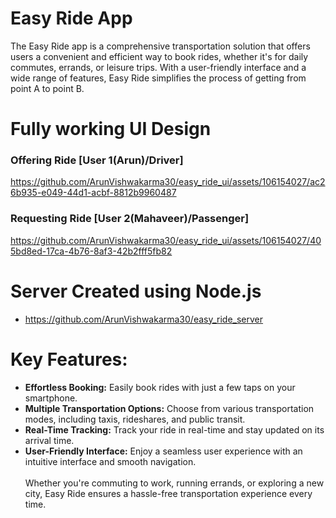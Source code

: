 # Easy Ride App
The Easy Ride app is a comprehensive transportation solution that offers users a convenient and efficient way to book rides, whether it's for daily commutes, errands, or leisure trips. With a user-friendly interface and a wide range of features, Easy Ride simplifies the process of getting from point A to point B.

# Fully working UI Design
### Offering Ride [User 1(Arun)/Driver]
https://github.com/ArunVishwakarma30/easy_ride_ui/assets/106154027/ac26b935-e049-44d1-acbf-8812b9960487
### Requesting Ride [User 2(Mahaveer)/Passenger]
https://github.com/ArunVishwakarma30/easy_ride_ui/assets/106154027/405bd8ed-17ca-4b76-8af3-42b2fff5fb82

# Server Created using Node.js 
- https://github.com/ArunVishwakarma30/easy_ride_server

# Key Features:

- **Effortless Booking:** Easily book rides with just a few taps on your smartphone.<br>
- **Multiple Transportation Options:** Choose from various transportation modes, including taxis, rideshares, and public transit.<br>
- **Real-Time Tracking:** Track your ride in real-time and stay updated on its arrival time.<br>
- **User-Friendly Interface:** Enjoy a seamless user experience with an intuitive interface and smooth navigation.<br><br>
Whether you're commuting to work, running errands, or exploring a new city, Easy Ride ensures a hassle-free transportation experience every time.
